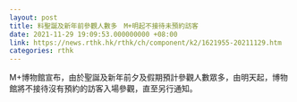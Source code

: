 ```yaml
---
layout: post
title: 料聖誕及新年前參觀人數多　M+明起不接待未預約訪客
date: 2021-11-29 19:09:53.000000000 +08:00
link: https://news.rthk.hk/rthk/ch/component/k2/1621955-20211129.htm
categories: rthk
---
```


M+博物館宣布，由於聖誕及新年前夕及假期預計參觀人數眾多，由明天起，博物館將不接待沒有預約的訪客入場參觀，直至另行通知。
